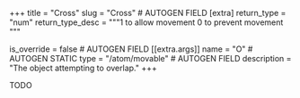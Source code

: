 +++
title = "Cross"
slug = "Cross" # AUTOGEN FIELD
[extra]
return_type = "num"
return_type_desc = """1 to allow movement
0 to prevent movement
"""

is_override = false # AUTOGEN FIELD
[[extra.args]]
name = "O" # AUTOGEN STATIC
type = "/atom/movable" # AUTOGEN FIELD
description = "The object attempting to overlap."
+++

TODO
